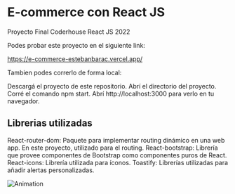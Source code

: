 # E-commerce con React JS 

Proyecto Final Coderhouse React JS 2022

Podes probar este proyecto en el siguiente link:

https://e-commerce-estebanbarac.vercel.app/

Tambien podes correrlo de forma local:

Descargá el proyecto de este repositorio.
Abrí el directorio del proyecto.
Corré el comando npm start.
Abrí http://localhost:3000 para verlo en tu navegador.

## Librerias utilizadas

React-router-dom: Paquete para implementar routing dinámico en una web app. En este proyecto, utilizado para el routing.
React-bootstrap: Librería que provee componentes de Bootstrap como componentes puros de React.
React-icons: Librería utilizada para íconos.
Toastify: Librerías utilizadas para añadir alertas personalizadas.


![Animation](https://user-images.githubusercontent.com/92954816/178363379-4df3ff19-83e1-4e8e-b525-7f7aa8324ce2.gif)
